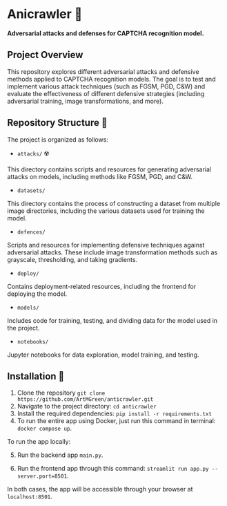 # Anicrawler :space_invader:

**Adversarial attacks and defenses for CAPTCHA recognition model.**

## Project Overview
This repository explores different adversarial attacks and defensive methods applied to CAPTCHA recognition models. The goal is to test and implement various attack techniques (such as FGSM, PGD, C&W) and evaluate the effectiveness of different defensive strategies (including adversarial training, image transformations, and more).

## Repository Structure :open_file_folder:	

The project is organized as follows:


- `attacks/`  :radioactive:	

This directory contains scripts and resources for generating adversarial attacks on models, including methods like FGSM, PGD, and C&W.


- `datasets/`

This directory contains the process of constructing a dataset from multiple image directories, including the various datasets used for training the model.


- `defences/`

Scripts and resources for implementing defensive techniques against adversarial attacks. These include image transformation methods such as grayscale, thresholding, and taking gradients.


- `deploy/`

Contains deployment-related resources, including the frontend for deploying the model.


- `models/`

Includes code for training, testing, and dividing data for the model used in the project.


- `notebooks/`

Jupyter notebooks for data exploration, model training, and testing.


## Installation :wrench:

1. Clone the repository
   ```git clone https://github.com/ArtMGreen/anticrawler.git```
2. Navigate to the project directory:
   ```cd anticrawler```
3. Install the required dependencies:
  ```pip install -r requirements.txt```
4. To run the entire app using Docker, just run this command in terminal:
   ```docker compose up```.

To run the app locally:

5. Run the backend app `main.py`.
   
6. Run the frontend app through this command:
   ```streamlit run app.py --server.port=8501```.

In both cases, the app will be accessible through your browser at `localhost:8501`.
